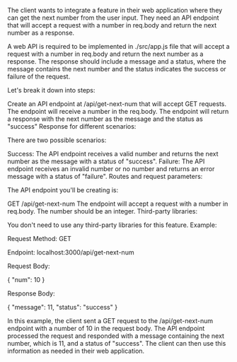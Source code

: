 The client wants to integrate a feature in their web application where they can get the next number from the user input. They need an API endpoint that will accept a request with a number in req.body and return the next number as a response.

A web API is required to be implemented in ./src/app.js file that will accept a request with a number in req.body and return the next number as a response. The response should include a message and a status, where the message contains the next number and the status indicates the success or failure of the request.

Let's break it down into steps:

Create an API endpoint at /api/get-next-num that will accept GET requests.
The endpoint will receive a number in the req.body.
The endpoint will return a response with the next number as the message and the status as "success"
Response for different scenarios:

There are two possible scenarios:

Success: The API endpoint receives a valid number and returns the next number as the message with a status of "success".
Failure: The API endpoint receives an invalid number or no number and returns an error message with a status of "failure".
 Routes and request parameters:

The API endpoint you'll be creating is:

GET /api/get-next-num The endpoint will accept a request with a number in req.body. The number should be an integer.
Third-party libraries:

You don't need to use any third-party libraries for this feature.
Example: 

Request Method: GET

Endpoint: localhost:3000/api/get-next-num

Request Body:

{ "num": 10 } 

Response Body:

{ "message": 11, "status": "success" } 

In this example, the client sent a GET request to the /api/get-next-num endpoint with a number of 10 in the request body. The API endpoint processed the request and responded with a message containing the next number, which is 11, and a status of "success". The client can then use this information as needed in their web application.
